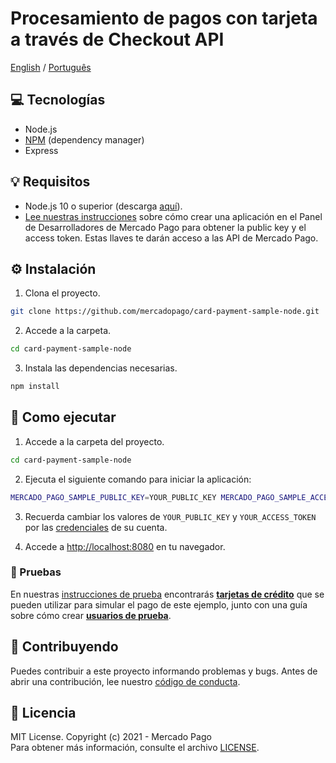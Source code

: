 # Procesamiento de pagos con tarjeta a través de Checkout API

[English](README.md) / [Português](README.pt.md)

## :computer: Tecnologías

- Node.js
- [NPM](https://www.npmjs.com) (dependency manager)
- Express

## 💡 Requisitos

- Node.js 10 o superior (descarga [aquí](https://nodejs.org/)).
- [Lee nuestras instrucciones](https://www.mercadopago.com/developers/es/guides/overview#bookmark_el_desarrollo_con_c%C3%B3digo) sobre cómo crear una aplicación en el Panel de Desarrolladores de Mercado Pago para obtener la public key y el access token. Estas llaves te darán acceso a las API de Mercado Pago.

## :gear: Instalación

1. Clona el proyecto.

```bash
git clone https://github.com/mercadopago/card-payment-sample-node.git
```

2. Accede a la carpeta.

```bash
cd card-payment-sample-node
```

3. Instala las dependencias necesarias.

```bash
npm install
```

## 🌟 Como ejecutar

1. Accede a la carpeta del proyecto.

```bash
cd card-payment-sample-node
```

2. Ejecuta el siguiente comando para iniciar la aplicación:

```bash
MERCADO_PAGO_SAMPLE_PUBLIC_KEY=YOUR_PUBLIC_KEY MERCADO_PAGO_SAMPLE_ACCESS_TOKEN=YOUR_ACCESS_TOKEN npm start
```

3. Recuerda cambiar los valores de `YOUR_PUBLIC_KEY` y `YOUR_ACCESS_TOKEN` por las [credenciales](https://www.mercadopago.com/developers/panel) de su cuenta.

4. Accede a [http://localhost:8080](http://localhost:8080) en tu navegador.

### :test_tube: Pruebas

En nuestras [instrucciones de prueba](https://www.mercadopago.com/developers/es/guides/online-payments/checkout-api/testing) encontrarás **[tarjetas de crédito](https://www.mercadopago.com/developers/es/guides/online-payments/checkout-api/testing#bookmark_tarjetas_de_prueba)** que se pueden utilizar para simular el pago de este ejemplo, junto con una guía sobre cómo crear **[usuarios de prueba](https://www.mercadopago.com/developers/es/guides/online-payments/checkout-api/testing#bookmark_c_mo_crear_usuarios)**.

## :handshake: Contribuyendo

Puedes contribuir a este proyecto informando problemas y bugs. Antes de abrir una contribución, lee nuestro [código de conducta](CODE_OF_CONDUCT.md).

## :bookmark: Licencia

MIT License. Copyright (c) 2021 - Mercado Pago <br/>
Para obtener más información, consulte el archivo [LICENSE](LICENSE).
